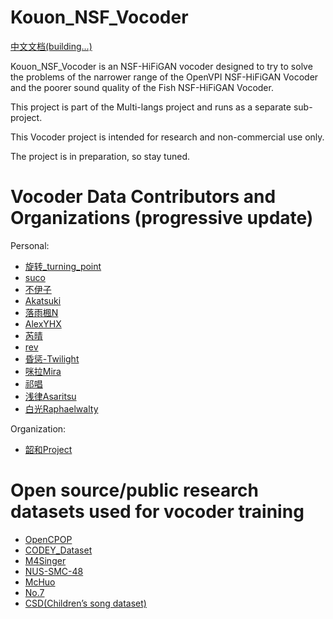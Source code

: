 # Kouon_NSF_Vocoder
[中文文档(building...)](https://github.com/colstone/Kouon_NSF_Vocoder/blob/main/README-zh.md)

Kouon_NSF_Vocoder is an NSF-HiFiGAN vocoder designed to try to solve the problems of the narrower range of the OpenVPI NSF-HiFiGAN Vocoder and the poorer sound quality of the Fish NSF-HiFiGAN Vocoder.

This project is part of the Multi-langs project and runs as a separate sub-project.

This Vocoder project is intended for research and non-commercial use only.

The project is in preparation, so stay tuned.

# Vocoder Data Contributors and Organizations (progressive update)

Personal:
- [旋转_turning_point](https://space.bilibili.com/285801087)
- [suco](https://space.bilibili.com/1422225145/)
- [不伊子](https://space.bilibili.com/346428248)
- [Akatsuki](https://space.bilibili.com/21992257)
- [落雨楓N](https://space.bilibili.com/5699347)
- [AlexYHX](https://space.bilibili.com/13303439)
- [芮晴](https://space.bilibili.com/383588200)
- [rev](https://twitter.com/rev_bmp)
- [昏惩-Twilight](https://space.bilibili.com/10702550)
- [咪拉Mira](https://space.bilibili.com/3537117019899937)
- [祁唱](https://space.bilibili.com/11256670)
- [浅律Asaritsu](https://space.bilibili.com/6483585)
- [白光Raphaelwalty](https://space.bilibili.com/22975119)

Organization:
- [韶和Project](https://space.bilibili.com/383588200)

# Open source/public research datasets used for vocoder training
- [OpenCPOP](https://wenet.org.cn/opencpop/)
- [CODEY_Dataset](https://github.com/KakaruHayate/CODEY_Dataset)
- [M4Singer](https://m4singer.github.io/)
- [NUS-SMC-48](https://smcnus.comp.nus.edu.sg/)
- [McHuo](https://github.com/lmaxwell/McHuo)
- [No.7](https://voiceseven.com/)
- [CSD(Children’s song dataset)](https://zenodo.org/record/4916302)
